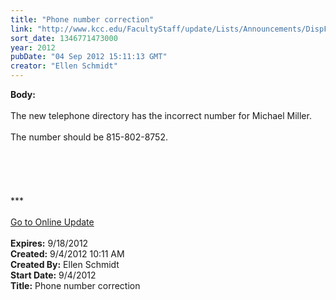 ```yaml
---
title: "Phone number correction"
link: "http://www.kcc.edu/FacultyStaff/update/Lists/Announcements/DispForm.aspx?ID=804"
sort_date: 1346771473000
year: 2012
pubDate: "04 Sep 2012 15:11:13 GMT"
creator: "Ellen Schmidt"
---
```


<div><b>Body:</b> <div class="ExternalClassCEE1DD5820D2405F8BF7385B3D105FAD"><div> </div>
<div>The new telephone directory has the incorrect number for Michael Miller. </div>
<div> </div>
<div>The number should be 815-802-8752.</div>
<div> </div>
<div> </div>
<div> </div>
<div>
<div> </div>
<div> </div>
<div>
<div>***</div>
<div> </div>
<div><a href="/FacultyStaff/update/Pages/dailyupdate.aspx">Go to Online Update</a></div>
<div><br /></div></div></div></div></div>
<div><b>Expires:</b> 9/18/2012</div>
<div><b>Created:</b> 9/4/2012 10:11 AM</div>
<div><b>Created By:</b> Ellen Schmidt</div>
<div><b>Start Date:</b> 9/4/2012</div>
<div><b>Title:</b> Phone number correction</div>
